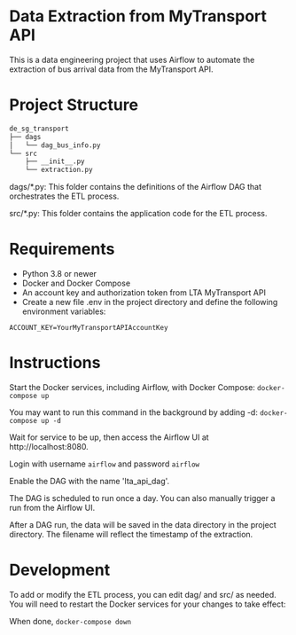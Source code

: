 # Data Extraction from MyTransport API
This is a data engineering project that uses Airflow to automate the extraction of bus arrival data from the MyTransport API.

# Project Structure
``` bash
de_sg_transport
├── dags
│   └── dag_bus_info.py
└── src
    ├── __init__.py
    └── extraction.py
```

dags/*.py: This folder contains the definitions of the Airflow DAG that orchestrates the ETL process.

src/*.py: This folder contains the application code for the ETL process.

# Requirements
- Python 3.8 or newer
- Docker and Docker Compose
- An account key and authorization token from LTA MyTransport API
- Create a new file .env in the project directory and define the following environment variables:

`ACCOUNT_KEY=YourMyTransportAPIAccountKey`

# Instructions
Start the Docker services, including Airflow, with Docker Compose:
`docker-compose up`

You may want to run this command in the background by adding -d:
`docker-compose up -d`

Wait for service to be up, then access the Airflow UI at http://localhost:8080.

Login with username `airflow` and password `airflow`

Enable the DAG with the name 'lta_api_dag'.

The DAG is scheduled to run once a day. You can also manually trigger a run from the Airflow UI.

After a DAG run, the data will be saved in the data directory in the project directory. The filename will reflect the timestamp of the extraction.

# Development
To add or modify the ETL process, you can edit dag/ and src/ as needed. You will need to restart the Docker services for your changes to take effect:

When done, 
`docker-compose down`

